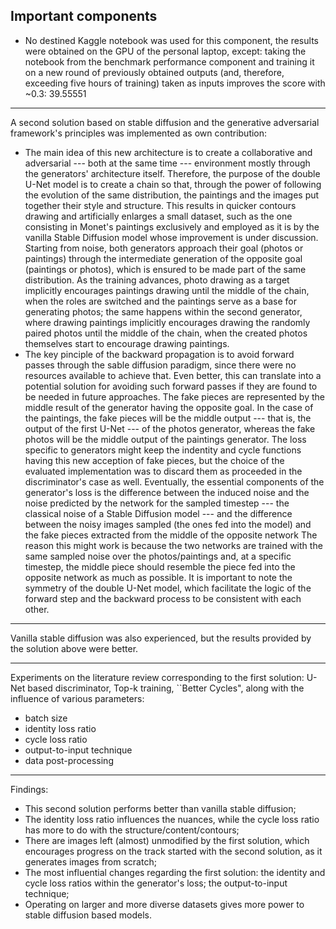## Important components ##

* No destined Kaggle notebook was used for this component, the results were obtained on the GPU of the personal laptop, except: taking the notebook from the benchmark performance component and training it on a new round of previously obtained outputs (and, therefore, exceeding five hours of training) taken as inputs improves the score with ~0.3: 39.55551

***
A second solution based on stable diffusion and the generative adversarial framework's principles was implemented as own contribution: 
* The main idea of this new architecture is to create a collaborative and adversarial ---  both at the same time --- environment mostly through the generators' architecture itself. Therefore, the purpose of the double U-Net model is to create a chain so that, through the power of following the evolution of the same distribution, the paintings and the images put together their style and structure. This results in quicker contours drawing and artificially enlarges a small dataset, such as the one consisting in Monet's paintings exclusively and employed as it is by the vanilla Stable Diffusion model whose improvement is under discussion. Starting from noise, both generators approach their goal (photos or paintings) through the intermediate generation of the opposite goal (paintings or photos), which is ensured to be made part of the same distribution. As the training advances, photo drawing as a target implicitly encourages paintings drawing until the middle of the chain, when the roles are switched and the paintings serve as a base for generating photos; the same happens within the second generator, where drawing paintings implicitly encourages drawing the randomly paired photos until the middle of the chain, when the created photos themselves start to encourage drawing paintings.
* The key pinciple of the backward propagation is to avoid forward passes through the sable diffusion paradigm, since there were no resources available to achieve that. Even better, this can translate into a potential solution for avoiding such forward passes if they are found to be needed in future approaches. The fake pieces are represented by the middle result of the generator having the opposite goal. In the case of the paintings, the fake pieces will be the middle output --- that is, the output of the first U-Net --- of the photos generator, whereas the fake photos will be the middle output of the paintings generator. The loss specific to generators might keep the indentity and cycle functions having this new acception of fake pieces, but the choice of the evaluated implementation was to discard them as proceeded in the discriminator's case as well. Eventually, the essential components of the generator's loss is the difference between the induced noise and the noise predicted by the network for the sampled timestep --- the classical noise of a Stable Diffusion model --- and the difference between the noisy images sampled (the ones fed into the  model) and the fake pieces extracted from the middle of the opposite network The reason this might work is because the two networks are trained with the same sampled noise over the photos/paintings and, at a specific timestep, the middle piece should resemble the piece fed into the opposite network as much as possible. It is important to note the symmetry of the double U-Net model, which facilitate the logic of the forward step and the backward process to be consistent with each other.

***
Vanilla stable diffusion was also experienced, but the results provided by the solution above were better.

***
Experiments on the literature review corresponding to the first solution: U-Net based discriminator, Top-k training, ``Better Cycles", along with the influence of various parameters:
* batch size
* identity loss ratio
* cycle loss ratio
* output-to-input technique
* data post-processing

***
Findings:
* This second solution performs better than vanilla stable diffusion;
* The identity loss ratio influences the nuances, while the cycle loss ratio has more to do with the structure/content/contours;
* There are images left (almost) unmodified by the first solution, which encourages progress on the track started with the second solution, as it generates images from scratch;
* The most influential changes regarding the first solution: the identity and cycle loss ratios within the generator's loss; the output-to-input technique;
* Operating on larger and more diverse datasets gives more power to stable diffusion based models.